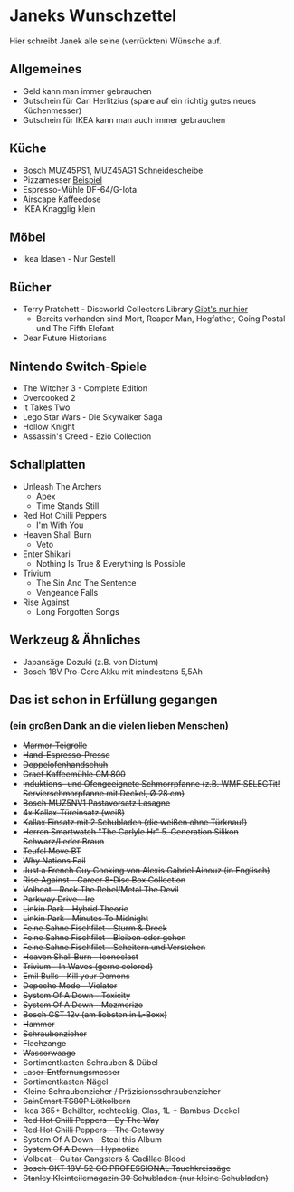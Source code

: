 # Janeks Wunschzettel

Hier schreibt Janek alle seine (verrückten) Wünsche auf.


## Allgemeines

- Geld kann man immer gebrauchen
- Gutschein für Carl Herlitzius (spare auf ein richtig gutes neues Küchenmesser)
- Gutschein für IKEA kann man auch immer gebrauchen

## Küche
- Bosch MUZ45PS1, MUZ45AG1 Schneidescheibe
- Pizzamesser [Beispiel](https://www.stadlermade.com/products/pizza-knife/)
- Espresso-Mühle DF-64/G-Iota
- Airscape Kaffeedose
- IKEA Knagglig klein

## Möbel
- Ikea Idasen - Nur Gestell

## Bücher
- Terry Pratchett - Discworld Collectors Library [Gibt's nur hier](https://www.discworldemporium.com/product-category/books/the-discworld-collector-s-library/)
  - Bereits vorhanden sind Mort, Reaper Man, Hogfather, Going Postal und The Fifth Elefant
- Dear Future Historians

## Nintendo Switch-Spiele
- The Witcher 3 - Complete Edition
- Overcooked 2
- It Takes Two
- Lego Star Wars - Die Skywalker Saga
- Hollow Knight
- Assassin's Creed - Ezio Collection 

## Schallplatten

- Unleash The Archers
  - Apex
  - Time Stands Still
- Red Hot Chilli Peppers
  - I'm With You
- Heaven Shall Burn
  - Veto
- Enter Shikari
  - Nothing Is True & Everything Is Possible
- Trivium
  - The Sin And The Sentence
  - Vengeance Falls
- Rise Against
  - Long Forgotten Songs

## Werkzeug & Ähnliches

- Japansäge Dozuki (z.B. von Dictum)
- Bosch 18V Pro-Core Akku mit mindestens 5,5Ah

## Das ist schon in Erfüllung gegangen
### (ein großen Dank an die vielen lieben Menschen)

- <del>Marmor-Teigrolle</del>
- <del>Hand-Espresso-Presse</del>
- <del>Doppelofenhandschuh</del>
- <del>Graef Kaffeemühle CM 800</del>
- <del>Induktions- und Ofengeeignete Schmorrpfanne (z.B. WMF SELECTit! Servierschmorpfanne mit Deckel, Ø 28 cm)</del>
- <del>Bosch MUZ5NV1 Pastavorsatz Lasagne</del>
- <del>4x Kallax-Türeinsatz (weiß)</del>
- <del>Kallax Einsatz mit 2 Schubladen (die weißen ohne Türknauf)</del>
- <del>Herren Smartwatch "The Carlyle Hr" 5. Generation Silikon Schwarz/Leder Braun</del>
- <del>Teufel Move BT</del>
- <del>Why Nations Fail</del>
- <del>Just a French Guy Cooking von Alexis Gabriel Ainouz (in Englisch)</del>
- <del>Rise Against - Career 8-Disc Box Collection</del>
- <del>Volbeat - Rock The Rebel/Metal The Devil</del>
- <del>Parkway Drive - Ire </del>
- <del>Linkin Park - Hybrid Theorie</del>
- <del>Linkin Park - Minutes To Midnight</del>
- <del>Feine Sahne Fischfilet - Sturm & Dreck</del>
- <del>Feine Sahne Fischfilet - Bleiben oder gehen</del>
- <del>Feine Sahne Fischfilet - Scheitern und Verstehen</del>
- <del>Heaven Shall Burn - Iconoclast</del>
- <del>Trivium - In Waves (gerne colored)</del>
- <del>Emil Bulls - Kill your Demons</del>
- <del>Depeche Mode - Violator</del>
- <del>System Of A Down - Toxicity</del>
- <del>System Of A Down - Mezmerize</del>
- <del>Bosch GST 12v (am liebsten in L-Boxx)</del>
- <del>Hammer</del>
- <del>Schraubenzieher</del>
- <del>Flachzange</del>
- <del>Wasserwaage</del>
- <del>Sortimentkasten Schrauben & Dübel</del>
- <del>Laser-Entfernungsmesser</del>
- <del>Sortimentkasten Nägel</del>
- <del>Kleine Schraubenzieher / Präzisionsschraubenzieher</del>
- <del>SainSmart TS80P Lötkolbern</del>
- <del>Ikea 365+ Behälter, rechteckig, Glas, 1L + Bambus-Deckel</del>
- <del>Red Hot Chilli Peppers - By The Way</del>
- <del>Red Hot Chilli Peppers - The Getaway</del>
- <del>System Of A Down - Steal this Album</del>
- <del>System Of A Down - Hypnotize</del>
- <del>Volbeat - Guitar Gangsters & Cadillac Blood</del>
- <del>Bosch GKT 18V-52 GC PROFESSIONAL Tauchkreissäge</del>
- <del>Stanley Kleinteilemagazin 30 Schubladen (nur kleine Schubladen)</del>
